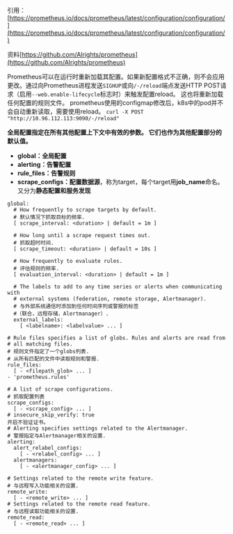 引用：[https://prometheus.io/docs/prometheus/latest/configuration/configuration/](https://prometheus.io/docs/prometheus/latest/configuration/configuration/)

资料[https://github.com/Alrights/prometheus](https://github.com/Alrights/prometheus)

Prometheus可以在运行时重新加载其配置。如果新配置格式不正确，则不会应用更改。通过向Prometheus进程发送`SIGHUP`或向`/-/reload`端点发送HTTP POST请求（启用`--web.enable-lifecycle`标志时）来触发配置reload。 这也将重新加载任何配置的规则文件。
prometheus使用的configmap修改后，k8s中的pod并不会自动重新读取，需要使用reload。
`curl -X POST "http://10.96.112.113:9090/-/reload"`

**全局配置指定在所有其他配置上下文中有效的参数。 它们也作为其他配置部分的默认值。**
*   **global：全局配置**
*   **alerting：告警配置**
*   **rule_files：告警规则**
*   **scrape_configs：配置数据源**，称为target，每个target用**job_name**命名。又分为**静态配置和服务发现**
```
global:
  # How frequently to scrape targets by default.
  # 默认情况下抓取目标的频率.
  [ scrape_interval: <duration> | default = 1m ]

  # How long until a scrape request times out.
  # 抓取超时时间.
  [ scrape_timeout: <duration> | default = 10s ]

  # How frequently to evaluate rules.
  # 评估规则的频率.
  [ evaluation_interval: <duration> | default = 1m ]

  # The labels to add to any time series or alerts when communicating with
  # external systems (federation, remote storage, Alertmanager).
  # 与外部系统通信时添加到任何时间序列或警报的标签
  #（联合，远程存储，Alertmanager）.
  external_labels:
    [ <labelname>: <labelvalue> ... ]

# Rule files specifies a list of globs. Rules and alerts are read from
# all matching files.
# 规则文件指定了一个globs列表. 
# 从所有匹配的文件中读取规则和警报.
rule_files:
  [ - <filepath_glob> ... ]
- 'prometheus.rules'

# A list of scrape configurations.
# 抓取配置列表
scrape_configs:
  [ - <scrape_config> ... ]
# insecure_skip_verify: true
开启不验证证书。
# Alerting specifies settings related to the Alertmanager.
# 警报指定与Alertmanager相关的设置.
alerting:
  alert_relabel_configs:
    [ - <relabel_config> ... ]
  alertmanagers:
    [ - <alertmanager_config> ... ]

# Settings related to the remote write feature.
# 与远程写入功能相关的设置.
remote_write:
  [ - <remote_write> ... ]
# Settings related to the remote read feature.
# 与远程读取功能相关的设置.
remote_read:
  [ - <remote_read> ... ]
```

